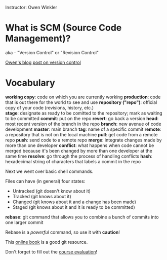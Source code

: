 Instructor: Owen Winkler

# What is SCM (Source Code Management)?  
aka - "Version Control" or "Revision Control"

[Owen's blog post on version control](http://redalt.com/5-reasons-you-should-be-using-version-control "5 Reasons You Should Be Using Version Control")

# Vocabulary

**working copy**: code on which you are currently working
**production**: code that is out there for the world to see and use
**repository ("repo")**: official copy of your code (revisions, history, etc.)  
**stage**: designate as ready to be comitted to the repository; mark as waiting to be committed
**commit**: put on the repo
**revert**: go back a version
**head**: most recent version of the branch in the repo
**branch**: new avenue of code development
**master**: main branch
**tag**: name of a specific commit
**remote**: a repository that is not on the local machine
**pull**: get code from a remote repo
**push**: send code to a remote repo
**merge**: integrate changes made by more than one developer
**conflict**: what happens when code cannot be merged because it's been changed by more than one developer at the same time
**resolve**: go through the process of handling conflicts
**hash**: hexadecimal string of characters that labels a commit in the repo

Next we went over basic shell commands.

Files can have (in general) four states: 
- Untracked (git doesn't know about it)
- Tracked (git knows about it)
- Changed (git knows about it and a change has been made)
- Staged (git knows about it and it is ready to be committed)

**rebase**: git command that allows you to combine a bunch of commits into one larger commit

Rebase is a *powerful* command, so use it with **caution**!

This [online book](http://git-scm.com/book "Pro Git") is a good git resource.

Don't forget to fill out the [course evaluation](http://ph.ly/gdi-scm "Source Control Management Feedback")!